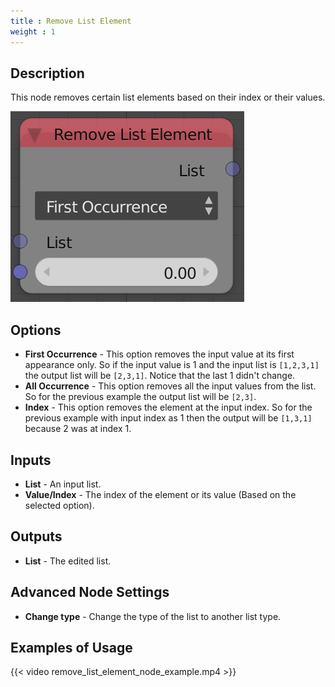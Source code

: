 ```yaml
---
title : Remove List Element
weight : 1
---
```


## Description

This node removes certain list elements based on their index or their
values.

![image](remove_list_element_node.png)

## Options

  - **First Occurrence** - This option removes the input value at its
    first appearance only. So if the input value is
    <span class="title-ref">1</span> and the input list is `[1,2,3,1]`
    the output list will be `[2,3,1]`. Notice that the last 1 didn't
    change.
  - **All Occurrence** - This option removes all the input values from
    the list. So for the previous example the output list will be
    `[2,3]`.
  - **Index** - This option removes the element at the input index. So
    for the previous example with input index as 1 then the output will
    be `[1,3,1]` because 2 was at index 1.

## Inputs

  - **List** - An input list.
  - **Value/Index** - The index of the element or its value (Based on
    the selected option).

## Outputs

  - **List** - The edited list.

## Advanced Node Settings

  - **Change type** - Change the type of the list to another list type.

## Examples of Usage

{{< video remove_list_element_node_example.mp4 >}}
